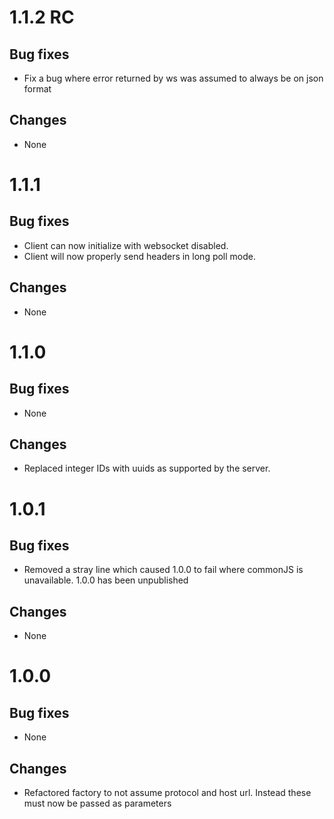 # 1.1.2 RC
## Bug fixes
- Fix a bug where error returned by ws was assumed to always be on json format
## Changes
- None

# 1.1.1
## Bug fixes
- Client can now initialize with websocket disabled.
- Client will now properly send headers in long poll mode.
## Changes
- None

# 1.1.0
## Bug fixes
- None 
## Changes
- Replaced integer IDs with uuids as supported by the server.

# 1.0.1
## Bug fixes
- Removed a stray line which caused 1.0.0 to fail where commonJS is unavailable. 1.0.0 has been unpublished
## Changes
- None

# 1.0.0
## Bug fixes
- None
## Changes
- Refactored factory to not assume protocol and host url. Instead these must now be passed as parameters